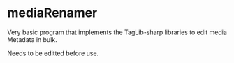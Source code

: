 # mediaRenamer
Very basic program that implements the TagLib-sharp libraries to edit media Metadata in bulk.

Needs to be editted before use.
